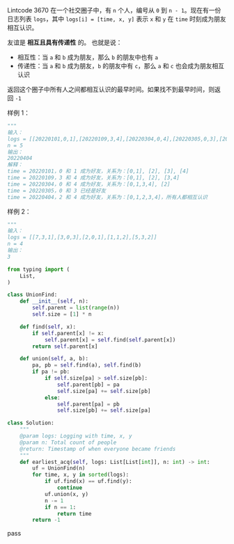 Lintcode 3670
在一个社交圈子中，有 `n` 个人，编号从 `0` 到 `n - 1`。现在有一份日志列表 `logs`，其中 `logs[i] = [time, x, y]` 表示 `x` 和 `y` 在 `time` 时刻成为朋友相互认识。

友谊是 **相互且具有传递性** 的。 也就是说：

- 相互性：当 `a` 和 `b` 成为朋友，那么 `b` 的朋友中也有 `a`
- 传递性：当 `a` 和 `b` 成为朋友，`b` 的朋友中有 `c`，那么 `a` 和 `c` 也会成为朋友相互认识

返回这个圈子中所有人之间都相互认识的最早时间。如果找不到最早时间，则返回 `-1`


样例 1：
```python
"""
输入：
logs = [[20220101,0,1],[20220109,3,4],[20220304,0,4],[20220305,0,3],[20220404,2,4]]
n = 5
输出：
20220404
解释：
time = 20220101，0 和 1 成为好友，关系为：[0,1], [2], [3], [4]
time = 20220109，3 和 4 成为好友，关系为：[0,1], [2], [3,4]
time = 20220304，0 和 4 成为好友，关系为：[0,1,3,4], [2]
time = 20220305，0 和 3 已经是好友
time = 20220404，2 和 4 成为好友，关系为：[0,1,2,3,4]，所有人都相互认识
```
样例 2：
```python
"""
输入：
logs = [[7,3,1],[3,0,3],[2,0,1],[1,1,2],[5,3,2]]
n = 4
输出：
3
```




```python
from typing import (
    List,
)

class UnionFind:
    def __init__(self, n):
        self.parent = list(range(n))
        self.size = [1] * n

    def find(self, x):
        if self.parent[x] != x:
            self.parent[x] = self.find(self.parent[x])
        return self.parent[x]

    def union(self, a, b):
        pa, pb = self.find(a), self.find(b)
        if pa != pb:
            if self.size[pa] > self.size[pb]:
                self.parent[pb] = pa
                self.size[pa] += self.size[pb]
            else:
                self.parent[pa] = pb
                self.size[pb] += self.size[pa]

class Solution:
    """
    @param logs: Logging with time, x, y
    @param n: Total count of people
    @return: Timestamp of when everyone became friends
    """
    def earliest_acq(self, logs: List[List[int]], n: int) -> int:
        uf = UnionFind(n)
        for time, x, y in sorted(logs):
            if uf.find(x) == uf.find(y):
                continue
            uf.union(x, y)
            n -= 1
            if n == 1:
                return time
        return -1
```
pass